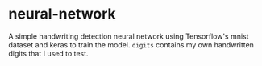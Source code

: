 # neural-network

A simple handwriting detection neural network using Tensorflow's mnist dataset and keras to train the model.
`digits` contains my own handwritten digits that I used to test.
